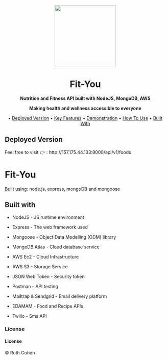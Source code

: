 <p align="center">
  
  <img width="192" src="file:///C:/Users/Ruth.LAPTOP-6SFCFEG0/Desktop/WhatsApp%20Image%202022-06-27%20at%2000.07.48.jpeg" />
</p>
<h1 align="center">Fit-You</h1>
<p align="center"><b>Nutrition and Fitness API built with NodeJS, MongoDB, AWS</b></p>
<p align="center"><b>Making health and wellness accessible to everyone</b></p>
<p align="center">
  • <a href="#deployed-version">Deployed Version</a>
  • <a href="#key-features">Key Features</a>
  • <a href="#demonstration">Demonstration</a>
  • <a href="#how-to-use">How To Use</a>
  • <a href="#built-with">Built With</a>
</p>


<h2>Deployed Version</h2>
Feel free to visit 👉 : http://157.175.44.133:8000/api/v1/foods

# Fit-You

Built using: node.js, express, mongoDB and mongoose

<h2>Built with</h2>

* NodeJS - JS runtime environment

* Express - The web framework used

* Mongoose - Object Data Modelling (ODM) library

* MongoDB Atlas - Cloud database service

* AWS Ec2 - Cloud Infrastructure

* AWS S3 - Storage Service

* JSON Web Token - Security token

* Postman - API testing

* Mailtrap & Sendgrid - Email delivery platform

* EDAMAM - Food and Recipe APIs

* Twilio - Sms API 

<h3>License</h3>
<h4>License</h4>
<div>© Ruth Cohen</div>
